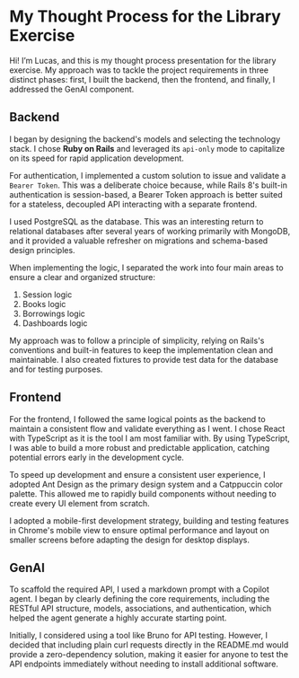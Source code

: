 # My Thought Process for the Library Exercise
Hi! I’m Lucas, and this is my thought process presentation for the library exercise. My approach was to tackle the project requirements in three distinct phases: first, I built the backend, then the frontend, and finally, I addressed the GenAI component.

## Backend
I began by designing the backend's models and selecting the technology stack. I chose **Ruby on Rails** and leveraged its `api-only` mode to capitalize on its speed for rapid application development.

For authentication, I implemented a custom solution to issue and validate a `Bearer Token`. This was a deliberate choice because, while Rails 8's built-in authentication is session-based, a Bearer Token approach is better suited for a stateless, decoupled API interacting with a separate frontend.

I used PostgreSQL as the database. This was an interesting return to relational databases after several years of working primarily with MongoDB, and it provided a valuable refresher on migrations and schema-based design principles.

When implementing the logic, I separated the work into four main areas to ensure a clear and organized structure:
1. Session logic
2. Books logic
3. Borrowings logic
4. Dashboards logic

My approach was to follow a principle of simplicity, relying on Rails's conventions and built-in features to keep the implementation clean and maintainable. I also created fixtures to provide test data for the database and for testing purposes.

## Frontend
For the frontend, I followed the same logical points as the backend to maintain a consistent flow and validate everything as I went. I chose React with TypeScript as it is the tool I am most familiar with. By using TypeScript, I was able to build a more robust and predictable application, catching potential errors early in the development cycle.

To speed up development and ensure a consistent user experience, I adopted Ant Design as the primary design system and a Catppuccin color palette. This allowed me to rapidly build components without needing to create every UI element from scratch.

I adopted a mobile-first development strategy, building and testing features in Chrome's mobile view to ensure optimal performance and layout on smaller screens before adapting the design for desktop displays.

## GenAI
To scaffold the required API, I used a markdown prompt with a Copilot agent. I began by clearly defining the core requirements, including the RESTful API structure, models, associations, and authentication, which helped the agent generate a highly accurate starting point.

Initially, I considered using a tool like Bruno for API testing. However, I decided that including plain curl requests directly in the README.md would provide a zero-dependency solution, making it easier for anyone to test the API endpoints immediately without needing to install additional software.
